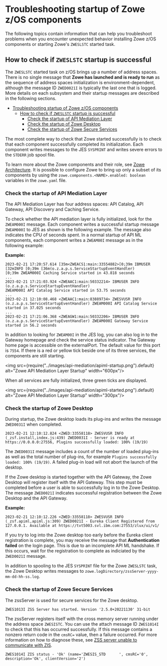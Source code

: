 # Troubleshooting startup of Zowe z/OS components

The following topics contain information that can help you troubleshoot problems when you encounter unexpected behavior installing Zowe z/OS components or starting Zowe's `ZWESLSTC` started task.


## How to check if `ZWESLSTC` startup is successful 

The `ZWESLSTC` started task on z/OS brings up a number of address spaces.  There is no single message that **Zowe has launched and is ready to run** as the sequence of address spaces initialization is environment-dependent, although the message ID `ZWED0021I` is typically the last one that is logged.  More details on each subsystem and their startup messages are described in the following sections.

- [Troubleshooting startup of Zowe z/OS components](#troubleshooting-startup-of-zowe-zos-components)
  - [How to check if `ZWESLSTC` startup is successful](#how-to-check-if-zweslstc-startup-is-successful)
    - [Check the startup of API Mediation Layer](#check-the-startup-of-api-mediation-layer)
    - [Check the startup of Zowe Desktop](#check-the-startup-of-zowe-desktop)
    - [Check the startup of Zowe Secure Services](#check-the-startup-of-zowe-secure-services)
    
The most complete way to check that Zowe started successfully is to check that each component successfully completed its initialization. Each component writes messages to the JES `SYSPRINT` and writes severe errors to the `STDERR` job spool file.  

To learn more about the Zowe components and their role, see [Zowe Architecture](../getting-started/zowe-architecture.md). It is possible to configure Zowe to bring up only a subset of its components by using the `zowe.components.<NAME>.enabled: boolean` variables in the `zowe.yaml` file.

### Check the startup of API Mediation Layer 

The API Mediation Layer has four address spaces: API Catalog, API Gateway,  API Discovery and Caching Service.  

To check whether the API mediation layer is fully initialized, look for the `ZWEAM000I` message. Each component writes a successful startup message `ZWEAM000I` to JES as shown is the following example. The message also indicates the CPU of seconds spent. In a normal startup of API ML components, each component writes a `ZWEAM00I` message as in the following example:

**Example:**

```
2023-02-21 17:20:57.614 [35m<ZWEACS1:main:33554882>[0;39m IBMUSER [32mINFO [0;39m [36m(o.z.a.p.s.ServiceStartupEventHandler)
[0;39m ZWEAM000I Caching Service started in 43.818 seconds
...
2023-02-21 17:21:03.924 <ZWEAAC1:main:50332214> IBMUSER INFO  (o.z.a.p.s.ServiceStartupEventHandler) 
ZWEAM000I API Catalog Service started in 53.75 seconds
...
2023-02-21 12:10:08.468 <ZWEAAC1:main:83889734> ZWESVUSR INFO  (o.z.a.p.s.ServiceStartupEventHandler) ZWEAM000I API Catalog Service started in 37.025 seconds
...
2023-02-21 17:21:06.368 <ZWEAGW1:main:50332206> IBMUSER INFO  (o.z.a.p.s.ServiceStartupEventHandler) ZWEAM000I Gateway Service started in 56.2 seconds
```

In addition to looking for `ZWEAM00I` in the JES log, you can also log in to the Gateway homepage and check the service status indicator. The Gateway home page is accessible on the externalPort. The default value for this port is `7554`. If there is a red or yellow tick beside one of its three services, the components are still starting.  

<img src={require("../images/api-mediation/apiml-startup.png").default} alt="Zowe API Mediation Layer Startup" width="600px"/> 

When all services are fully initialized, three green ticks are displayed.

<img src={require("../images/api-mediation/apiml-started.png").default} alt="Zowe API Mediation Layer Startup" width="300px"/> 

### Check the startup of Zowe Desktop 

During startup, the Zowe desktop loads its plug-ins and writes the message `ZWED0031I` when completed.  

```
2023-02-21 12:10:12.824 <ZWED:33558118> ZWESVUSR INFO (_zsf.install,index.js:439) ZWED0031I - Server is ready at https://0.0.0.0:27556, Plugins successfully loaded: 100% (19/19)
```

The `ZWED0031I` message includes a count of the number of loaded plug-ins as well as the total number of plug-ins, for example `Plugins successfully loaded: 100% (19/19)`.  A failed plug-in load will not abort the launch of the desktop.

If the Zowe desktop is started together with the API Gateway, the Zowe Desktop will register itself with the API Gateway. This step must be completed before a user is able to successfully log in to the Zowe Desktop. The message `ZWED0021I` indicates successful registration between the Zowe Desktop and the API Gateway. 

**Example:**

```
2023-02-21 12:10:12.226 <ZWED:33558118> ZWESVUSR INFO (_zsf.apiml,apiml.js:309) ZWED0021I - Eureka Client Registered from 127.0.0.1. Available at https://tvt5003.svl.ibm.com:27553/zlux/ui/v1/
```

If you try to log into the Zowe desktop too early before the Eureka client registration is complete, you may receive the message that **Authentication failed** on the login page. This is due to an incomplete API ML handshake. If this occurs, wait for the registration to complete as indiciated by the `ZWED0021I` message.

In addition to spooling to the JES `SYSPRINT` file for the Zowe `ZWESLSTC` task, the Zowe Desktop writes messages to `zowe.logDirectory/zssServer-yyyy-mm-dd-hh-ss.log`.

### Check the startup of Zowe Secure Services

The zssServer is used for secure services for the Zowe desktop.  

```
ZWES1013I ZSS Server has started. Version '2.5.0+20221130' 31-bit
```

The zssServer registers itself with the cross memory server running under the address space `ZWESISTC`.  You can use the attach message ID `ZWES1014I` to check that this has occurred successfully. If this message contains a nonzero return code in the `cmsRC=` value, then a failure occurred. For more information on how to diagnose these, see [ZSS server unable to communicate with ZIS](./app-framework/app-troubleshoot.md#zss-server-unable-to-communicate-with-zis).

```
ZWES1014I ZIS status - 'Ok' (name='ZWESIS_STD      ', cmsRC='0', description='Ok', clientVersion='2')
```

